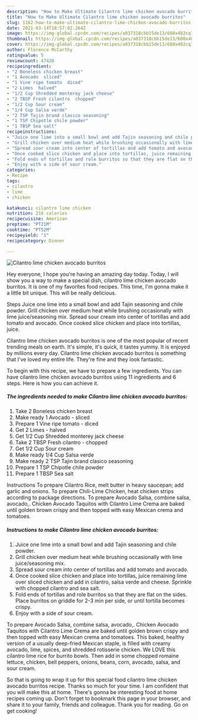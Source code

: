 ```yaml
---
description: "How to Make Ultimate Cilantro lime chicken avocado burritos"
title: "How to Make Ultimate Cilantro lime chicken avocado burritos"
slug: 1162-how-to-make-ultimate-cilantro-lime-chicken-avocado-burritos
date: 2021-03-14T18:57:02.264Z
image: https://img-global.cpcdn.com/recipes/a037318cbb15de13/680x482cq70/cilantro-lime-chicken-avocado-burritos-recipe-main-photo.jpg
thumbnail: https://img-global.cpcdn.com/recipes/a037318cbb15de13/680x482cq70/cilantro-lime-chicken-avocado-burritos-recipe-main-photo.jpg
cover: https://img-global.cpcdn.com/recipes/a037318cbb15de13/680x482cq70/cilantro-lime-chicken-avocado-burritos-recipe-main-photo.jpg
author: Florence McCarthy
ratingvalue: 5
reviewcount: 47428
recipeingredient:
- "2 Boneless chicken breast"
- "1 Avocado  sliced"
- "1 Vine ripe tomato  diced"
- "2 Limes  halved"
- "1/2 Cup Shredded monterey jack cheese"
- "2 TBSP Fresh cilantro  chopped"
- "1/2 Cup Sour cream"
- "1/4 Cup Salsa verde"
- "2 TSP Tajin brand clasico seasoning"
- "1 TSP Chipotle chile powder"
- "1 TBSP Sea salt"
recipeinstructions:
- "Juice one lime into a small bowl and add Tajin seasoning and chile powder."
- "Grill chicken over medium heat while brushing occasionally with lime juice/seasoning mix."
- "Spread sour cream into center of tortillas and add tomato and avocado."
- "Once cooked slice chicken and place into tortillas, juice remaining lime over sliced chicken and add in cilantro, salsa verde and cheese. Sprinkle with chopped cilantro and sea salt."
- "Fold ends of tortillas and role burritos so that they are flat on the sides. Place burritos on griddle for 2-3 min per side, or until tortilla becomes crispy."
- "Enjoy with a side of sour cream."
categories:
- Recipe
tags:
- cilantro
- lime
- chicken

katakunci: cilantro lime chicken 
nutrition: 216 calories
recipecuisine: American
preptime: "PT21M"
cooktime: "PT52M"
recipeyield: "1"
recipecategory: Dinner

---
```



![Cilantro lime chicken avocado burritos](https://img-global.cpcdn.com/recipes/a037318cbb15de13/680x482cq70/cilantro-lime-chicken-avocado-burritos-recipe-main-photo.jpg)

Hey everyone, I hope you're having an amazing day today. Today, I will show you a way to make a special dish, cilantro lime chicken avocado burritos. It is one of my favorites food recipes. This time, I'm gonna make it a little bit unique. This will be really delicious.

Steps Juice one lime into a small bowl and add Tajin seasoning and chile powder. Grill chicken over medium heat while brushing occasionally with lime juice/seasoning mix. Spread sour cream into center of tortillas and add tomato and avocado. Once cooked slice chicken and place into tortillas, juice.

Cilantro lime chicken avocado burritos is one of the most popular of recent trending meals on earth. It's simple, it's quick, it tastes yummy. It is enjoyed by millions every day. Cilantro lime chicken avocado burritos is something that I've loved my entire life. They're fine and they look fantastic.


To begin with this recipe, we have to prepare a few ingredients. You can have cilantro lime chicken avocado burritos using 11 ingredients and 6 steps. Here is how you can achieve it.

<!--inarticleads1-->

##### The ingredients needed to make Cilantro lime chicken avocado burritos:

1. Take 2 Boneless chicken breast
1. Make ready 1 Avocado - sliced
1. Prepare 1 Vine ripe tomato - diced
1. Get 2 Limes - halved
1. Get 1/2 Cup Shredded monterey jack cheese
1. Take 2 TBSP Fresh cilantro - chopped
1. Get 1/2 Cup Sour cream
1. Make ready 1/4 Cup Salsa verde
1. Make ready 2 TSP Tajin brand clasico seasoning
1. Prepare 1 TSP Chipotle chile powder
1. Prepare 1 TBSP Sea salt


Instructions To prepare Cilantro Rice, melt butter in heavy saucepan; add garlic and onions. To prepare Chili-Lime Chicken, heat chicken strips according to package directions. To prepare Avocado Salsa, combine salsa, avocado,. Chicken Avocado Taquitos with Cilantro Lime Crema are baked until golden brown crispy and then topped with easy Mexican crema and tomatoes. 

<!--inarticleads2-->

##### Instructions to make Cilantro lime chicken avocado burritos:

1. Juice one lime into a small bowl and add Tajin seasoning and chile powder.
1. Grill chicken over medium heat while brushing occasionally with lime juice/seasoning mix.
1. Spread sour cream into center of tortillas and add tomato and avocado.
1. Once cooked slice chicken and place into tortillas, juice remaining lime over sliced chicken and add in cilantro, salsa verde and cheese. Sprinkle with chopped cilantro and sea salt.
1. Fold ends of tortillas and role burritos so that they are flat on the sides. Place burritos on griddle for 2-3 min per side, or until tortilla becomes crispy.
1. Enjoy with a side of sour cream.


To prepare Avocado Salsa, combine salsa, avocado,. Chicken Avocado Taquitos with Cilantro Lime Crema are baked until golden brown crispy and then topped with easy Mexican crema and tomatoes. This baked, healthy version of a usually deep-fried Mexican staple, is filled with creamy avocado, lime, spices, and shredded rotisserie chicken. We LOVE this cilantro lime rice for burrito bowls. Then add in some chopped romaine lettuce, chicken, bell peppers, onions, beans, corn, avocado, salsa, and sour cream. 

So that is going to wrap it up for this special food cilantro lime chicken avocado burritos recipe. Thanks so much for your time. I am confident that you will make this at home. There's gonna be interesting food at home recipes coming up. Don't forget to bookmark this page in your browser, and share it to your family, friends and colleague. Thank you for reading. Go on get cooking!
